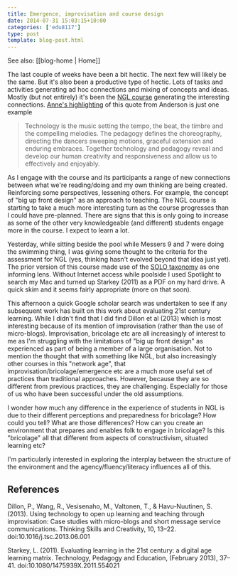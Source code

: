 ```yaml
---
title: Emergence, improvisation and course design
date: 2014-07-31 15:03:15+10:00
categories: ['edu8117']
type: post
template: blog-post.html
---
```


See also: [[blog-home | Home]]

The last couple of weeks have been a bit hectic. The next few will likely be the same. But it's also been a productive type of hectic. Lots of tasks and activities generating ad hoc connections and mixing of concepts and ideas. Mostly (but not entirely) it's been the [NGL course](http://netgl.wordpress.com/) generating the interesting connections. [Anne's highlighting](http://astrethewey.wordpress.com/2014/07/29/learning-technology-through-generations-paper-summary/) of this quote from Anderson is just one example

> Technology is the music setting the tempo, the beat, the timbre and the compelling melodies. The pedagogy defines the choreography, directing the dancers sweeping motions, graceful extension and enduring embraces. Together technology and pedagogy reveal and develop our human creativity and responsiveness and allow us to effectively and enjoyably.

As I engage with the course and its participants a range of new connections between what we're reading/doing and my own thinking are being created. Reinforcing some perspectives, lessening others. For example, the concept of "big up front design" as an approach to teaching. The NGL course is starting to take a much more interesting turn as the course progresses than I could have pre-planned. There are signs that this is only going to increase as some of the other very knowledgeable (and different) students engage more in the course. I expect to learn a lot.

Yesterday, while sitting beside the pool while Messers 9 and 7 were doing the swimming thing, I was giving some thought to the criteria for the assessment for NGL (yes, thinking hasn't evolved beyond that idea just yet). The prior version of this course made use of the [SOLO taxonomy](http://classteaching.wordpress.com/2013/05/23/using-solo-taxonomy-to-develop-student-thinking-learning/) as one informing lens. Without Internet access while poolside I used Spotlight to search my Mac and turned up Starkey (2011) as a PDF on my hard drive. A quick skim and it seems fairly appropriate (more on that soon).

This afternoon a quick Google scholar search was undertaken to see if any subsequent work has built on this work about evaluating 21st century learning. While I didn't find that I did find Dillon et al (2013) which is most interesting because of its mention of improvisation (rather than the use of micro-blogs). Improvisation, bricolage etc are all increasingly of interest to me as I'm struggling with the limitations of "big up front design" as experienced as part of being a member of a large organisation. Not to mention the thought that with something like NGL, but also increasingly other courses in this "network age", that improvisation/bricolage/emergence etc are a much more useful set of practices than traditional approaches. However, because they are so different from previous practices, they are challenging. Especially for those of us who have been successful under the old assumptions.

I wonder how much any difference in the experience of students in NGL is due to their different perceptions and preparedness for bricolage? How could you tell? What are those differences? How can you create an environment that prepares and enables folk to engage in bricolage? Is this "bricolage" all that different from aspects of constructivism, situated learning etc?

I'm particularly interested in exploring the interplay between the structure of the environment and the agency/fluency/literacy influences all of this.

## References

Dillon, P., Wang, R., Vesisenaho, M., Valtonen, T., & Havu-Nuutinen, S. (2013). Using technology to open up learning and teaching through improvisation: Case studies with micro-blogs and short message service communications. Thinking Skills and Creativity, 10, 13–22. doi:10.1016/j.tsc.2013.06.001

Starkey, L. (2011). Evaluating learning in the 21st century: a digital age learning matrix. Technology, Pedagogy and Education, (February 2013), 37–41. doi:10.1080/1475939X.2011.554021